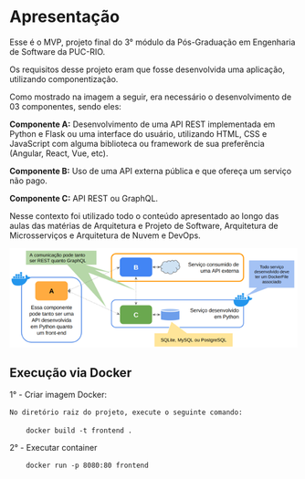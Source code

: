 # Apresentação 

Esse é o MVP, projeto final do 3° módulo da Pós-Graduação em Engenharia de Software da PUC-RIO.

Os requisitos desse projeto eram que fosse desenvolvida uma aplicação, utilizando componentização.

Como mostrado na imagem a seguir, era necessário o desenvolvimento de 03 componentes, sendo eles:

**Componente A:** Desenvolvimento de uma API REST implementada em Python e Flask ou uma interface do usuário, utilizando HTML, CSS e JavaScript com alguma biblioteca ou framework de sua preferência (Angular, React, Vue, etc).

**Componente B:** Uso de uma API externa pública e que ofereça um serviço não pago.

**Componente C:** API REST ou GraphQL. 

Nesse contexto foi utilizado todo o conteúdo apresentado ao longo das aulas das matérias de Arquitetura e Projeto de Software, Arquitetura de Microsserviços e Arquitetura de Nuvem e DevOps.

<img src="src\assets\img\requisitos.png">


## Execução via Docker

1° - Criar imagem Docker:

    No diretório raiz do projeto, execute o seguinte comando:
    
        docker build -t frontend .

2° - Executar container

        docker run -p 8080:80 frontend



